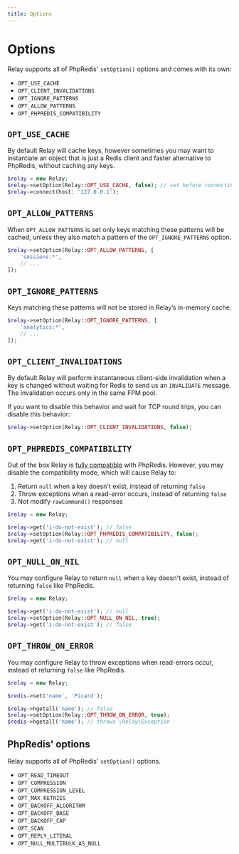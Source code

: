 ```yaml
---
title: Options
---
```


# Options

Relay supports all of PhpRedis' `setOption()` options and comes with its own:

- `OPT_USE_CACHE`
- `OPT_CLIENT_INVALIDATIONS`
- `OPT_IGNORE_PATTERNS`
- `OPT_ALLOW_PATTERNS`
- `OPT_PHPREDIS_COMPATIBILITY`

## `OPT_USE_CACHE`

By default Relay will cache keys, however sometimes you may want to instantiate an object that is just a Redis client and faster alternative to PhpRedis, without caching any keys.

```php
$relay = new Relay;
$relay->setOption(Relay::OPT_USE_CACHE, false); // set before connecting
$relay->connect(host: '127.0.0.1');
```

## `OPT_ALLOW_PATTERNS`

When `OPT_ALLOW_PATTERNS` is set only keys matching these patterns will be cached, unless they also match a pattern of the `OPT_IGNORE_PATTERNS` option.

```php
$relay->setOption(Relay::OPT_ALLOW_PATTERNS, [
    'sessions:*',
    // ...
]);
```

## `OPT_IGNORE_PATTERNS`

Keys matching these patterns will not be stored in Relay’s in-memory cache.

```php
$relay->setOption(Relay::OPT_IGNORE_PATTERNS, [
    'analytics:*',
    // ...
]);
```

## `OPT_CLIENT_INVALIDATIONS`

By default Relay will perform instantaneous client-side invalidation when a key is changed without waiting for Redis to send us an `INVALIDATE` message. The invalidation occurs only in the same FPM pool.

If you want to disable this behavior and wait for TCP round trips, you can disable this behavior:

```php
$relay->setOption(Relay::OPT_CLIENT_INVALIDATIONS, false);
```

## `OPT_PHPREDIS_COMPATIBILITY`

Out of the box Relay is [fully compatible](/docs/1.x/compatibility) with PhpRedis. However, you may disable the compatibility mode, which will cause Relay to:

1. Return `null` when a key doesn't exist, instead of returning `false`
2. Throw exceptions when a read-error occurs, instead of returning `false`
3. Not modify `rawCommand()` responses

```php
$relay = new Relay;

$relay->get('i-do-not-exist'); // false
$relay->setOption(Relay::OPT_PHPREDIS_COMPATIBILITY, false);
$relay->get('i-do-not-exist'); // null
```

## `OPT_NULL_ON_NIL`

You may configure Relay to return `null` when a key doesn't exist, instead of returning `false` like PhpRedis.

```php
$relay = new Relay;

$relay->get('i-do-not-exist'); // null
$relay->setOption(Relay::OPT_NULL_ON_NIL, true);
$relay->get('i-do-not-exist'); // false
```

## `OPT_THROW_ON_ERROR`

You may configure Relay to throw exceptions when read-errors occur, instead of returning `false` like PhpRedis.

```php
$relay = new Relay;

$redis->set('name', 'Picard');

$relay->hgetall('name'); // false
$relay->setOption(Relay::OPT_THROW_ON_ERROR, true);
$redis->hgetall('name'); // throws \Relay\Exception
```

## PhpRedis' options

Relay supports all of PhpRedis' `setOption()` options.

- `OPT_READ_TIMEOUT`
- `OPT_COMPRESSION`
- `OPT_COMPRESSION_LEVEL`
- `OPT_MAX_RETRIES`
- `OPT_BACKOFF_ALGORITHM`
- `OPT_BACKOFF_BASE`
- `OPT_BACKOFF_CAP`
- `OPT_SCAN`
- `OPT_REPLY_LITERAL`
- `OPT_NULL_MULTIBULK_AS_NULL`
